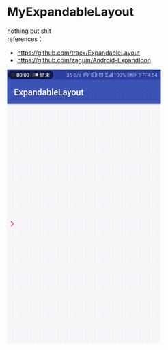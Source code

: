 # MyExpandableLayout
nothing but shit  
references：  
* https://github.com/traex/ExpandableLayout  
* https://github.com/zagum/Android-ExpandIcon  

![展示图片](1545037999203.gif)  
